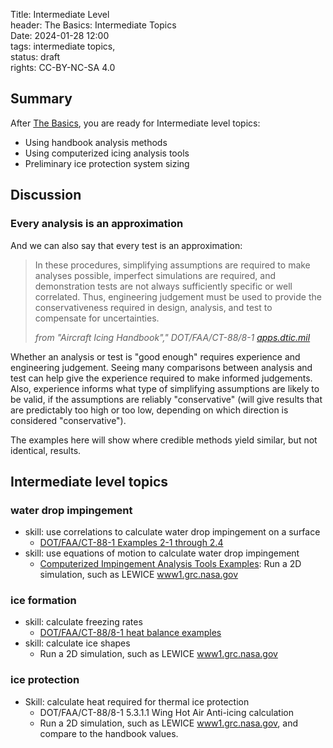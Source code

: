 Title: Intermediate Level   
header: The Basics: Intermediate Topics  
Date: 2024-01-28 12:00  
tags: intermediate topics,  
status: draft  
rights: CC-BY-NC-SA 4.0  

## Summary 

After [The Basics]({filename}basics.md), you are ready for Intermediate level topics:  

- Using handbook analysis methods  
- Using computerized icing analysis tools  
- Preliminary ice protection system sizing  

## Discussion  

### Every analysis is an approximation  

And we can also say that every test is an approximation:  

> In these procedures, simplifying assumptions are required to
make analyses possible, imperfect simulations are required, and demonstration tests are not always
sufficiently specific or well correlated. Thus, engineering judgement must be used to provide the
conservativeness required in design, analysis, and test to compensate for uncertainties.  
> 
>_from "Aircraft Icing Handbook"," DOT/FAA/CT-88/8-1 [apps.dtic.mil](https://apps.dtic.mil/sti/pdfs/ADA238039.pdf)_  

Whether an analysis or test is "good enough" requires experience and engineering judgement. 
Seeing many comparisons between analysis and test can help give the experience required to make informed judgements. 
Also, experience informs what type of simplifying assumptions are likely to be valid, 
if the assumptions are reliably "conservative" 
(will give results that are predictably too high or too low, 
depending on which direction is considered "conservative").  

The examples here will show where credible methods yield similar, 
but not identical, results. 

## Intermediate level topics  

### water drop impingement  

- skill: use correlations to calculate water drop impingement on a surface
    - [DOT/FAA/CT-88-1 Examples 2-1 through 2.4]({filename}intermediate_water_catch_examples.md)  
- skill: use equations of motion to calculate water drop impingement  
    - [Computerized Impingement Analysis Tools Examples]({filename}intermediate_lewice_impingement.md): Run a 2D simulation, such as LEWICE [www1.grc.nasa.gov](https://www1.grc.nasa.gov/aeronautics/icing/software/)    

### ice formation  

- skill: calculate freezing rates  
    - [DOT/FAA/CT-88/8-1 heat balance examples]({filename}intermediate_heat_balance_examples.md)  
- skill: calculate ice shapes  
    - Run a 2D simulation, such as LEWICE [www1.grc.nasa.gov](https://www1.grc.nasa.gov/aeronautics/icing/software/)    

### ice protection  

- Skill: calculate heat required for thermal ice protection  
    - DOT/FAA/CT-88/8-1 5.3.1.1 Wing Hot Air Anti-icing calculation  
    - Run a 2D simulation, such as LEWICE [www1.grc.nasa.gov](https://www1.grc.nasa.gov/aeronautics/icing/software/), and compare to the handbook values.  

<!--


Other Skills  

comparison of analysis to test  
reverse engineering/inferring values  
simplifying problems  
estimation  
every calculation is an estimate or approximation  
Python for the win!  

>the characteristic length used in the calculation of Ko is a matter of convention and the
conventional choice is not always obvious


I was initially hired as a thermal analyst (decades ago), 
and once they found out that I also knew some physics of drops they asked 
"Can you run this LEWICE program?"



### Yes to 1D and 2D analysis, no to 3D here  

Three-dimensional (3D) analysis offers many challenges. 
Surface geometry files have several formats. 
Creating a quality 3D analysis grid is often "half the battle" for achieving a reliable result. 
Output files from computational fluid dynamics (CFD) analysis can be very large, 
and even larger with water drop trajectory data is included. 
Displaying and interpreting 3D data can be difficult. 

As this series is about icing, we will focus on that, 
and use 1D and 2D analysis that illustrate the principles. 
1D and 2D geometry should be tractable for anyone with an engineering, math, or science background. 
You will have to go somewhere else to learn the 3D geometry skills. 

### Potential flow is good enough  

Different CFD programs have different approximations for modeling (RANS, DES, etc.). 
The cases for icing calculations where those make a significant difference are few and far between. 
The examples here will use LEWICE with the default potential flow solver. 

A case where those differing approximations might make a difference is calculating the aerodynamic effects of ice. 
I would describe the current state of the art for that, with any solver, as very approximate. 
It is hard enough to get an accurate result without ice, let alone with ice. 
We will not delve further into that topic here.  
-->




